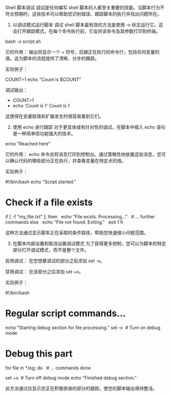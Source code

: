 
Shell 脚本调试
调试是任何编写 shell 脚本的人都至关重要的技能。当脚本行为不符合预期时，这些技术可以帮助您识别错误、跟踪脚本的执行并找出问题所在。

1. 以调试模式运行脚本
调试 shell 脚本最有效的方法是使用 -x 标志运行它。这会打开跟踪模式，在每个命令执行前，它会将该命令及其参数打印到终端。

bash -x script.sh

它的作用： 输出将显示一个 + 符号，后跟正在执行的命令行，包括任何变量的值。这为脚本的流程提供了清晰、分步的跟踪。

实际例子：

COUNT=1
echo "Count is $COUNT"

调试输出：

+ COUNT=1
+ echo 'Count is 1'
Count is 1

这使得在变量赋值和扩展发生时很容易看到它们。

2. 使用 echo 进行跟踪
对于更具体或有针对性的调试，在脚本中插入 echo 语句是一种简单但功能强大的技术。

echo "Reached here"

它的作用： echo 命令会将消息打印到控制台。通过策略性地放置这些消息，您可以确认代码的哪些部分正在执行，并查看变量在特定点的值。

实际例子：

#!/bin/bash
echo "Script started."

# Check if a file exists
if [ -f "my_file.txt" ]; then
  echo "File exists. Processing..."
  # ... further commands
else
  echo "File not found. Exiting."
  exit 1
fi

这种方法通过显示脚本正在采取的条件路径，帮助您快速缩小问题范围。

3. 在脚本内部设置和取消设置调试模式
为了获得更多控制，您可以为脚本的特定部分打开调试模式，而不是整个文件。

启用调试： 在您想要调试的部分之前添加 set -x。

禁用调试： 在该部分之后添加 set +x。

实际例子：

#!/bin/bash
# Regular script commands...

echo "Starting debug section for file processing."
set -x  # Turn on debug mode

# Debug this part
for file in *.log; do
  # ... commands
done

set +x  # Turn off debug mode
echo "Finished debug section."

此方法通过仅显示您正在积极排查的部分的跟踪，使您的脚本输出保持整洁。